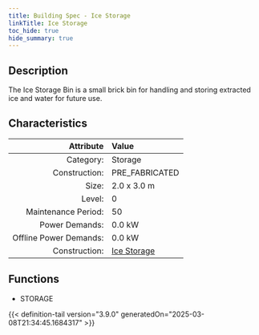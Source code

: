 ```yaml
---
title: Building Spec - Ice Storage
linkTitle: Ice Storage
toc_hide: true
hide_summary: true
---
```

<!-- This is generated by the MarsSim HelpGenertor, do not edit. -->

## Description
The Ice Storage Bin is a small brick bin for handling and storing extracted ice and water for future use.

## Characteristics

| Attribute      | Value |
|--------:|:------|
|Category:|Storage|
|Construction:|PRE_FABRICATED|
|Size:|2.0 x 3.0 m|
|Level:|0|
|Maintenance Period:|50|
|Power Demands:|0.0 kW|
|Offline Power Demands:|0.0 kW|
|Construction:|[Ice Storage](/docs/definitions/construction/ice-storage)|

## Functions
      
- STORAGE





{{< definition-tail version="3.9.0" generatedOn="2025-03-08T21:34:45.1684317" >}}

